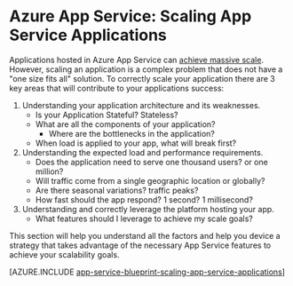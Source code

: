 <properties
	pageTitle="Azure App Service: Scaling App Service Applications"
	description="Learn the ins and outs of scaling Application in App Service."
	keywords="app service, azure app service, scale, scalable, app service plan, app service cost"
	services="app-service"
	documentationCenter=""
	authors="btardif"
	manager="wpickett"
	editor=""/>

<tags
	ms.service="app-service"
	ms.workload="na"
	ms.tgt_pltfrm="na"
	ms.devlang="na"
	ms.topic="article"
	ms.date="04/25/2016"
	ms.author="byvinyal"/>

# Azure App Service: Scaling App Service Applications

Applications hosted in Azure App Service can [achieve massive scale](https://azure.microsoft.com/blog/canadian-broadcasting-corporation-radio-canada-leverage-azure-for-smooth-election-coverage/).
However, scaling an application is a complex problem that does not have a "one 
size fits all" solution. To correctly scale your application there are 3 key
areas that will contribute to your applications success:

1. Understanding your application architecture and its weaknesses.
	* Is your Application Stateful? Stateless?
	* What are all the components of your application?
		* Where are the bottlenecks in the application?
	* When load is applied to your app, what will break first?
2. Understanding the expected load and performance requirements.
	* Does the application need to serve one thousand users? or one million?
	* Will traffic come from a single geographic location or globally?
	* Are there seasonal variations? traffic peaks?
	* How fast should the app respond? 1 second? 1 millisecond?
3. Understanding and correctly leverage the platform hosting your app.
	* What features should I leverage to achieve my scale goals?

This section will help you understand all the factors and help you device a
strategy that takes advantage of the necessary App Service features to achieve
your scalability goals.

[AZURE.INCLUDE [app-service-blueprint-scaling-app-service-applications](../../includes/app-service-blueprint-scaling-app-service-applications.md)]
